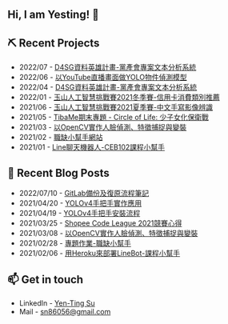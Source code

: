 ## Hi, I am Yesting! :wave:

## ⛏ Recent Projects
* 2022/07 - [D4SG資料英雄計畫-黨產會專案文本分析系統](https://github.com/SuYenTing/d4sg_cipas_project)
* 2022/06 - [以YouTube直播畫面做YOLO物件偵測模型](https://github.com/SuYenTing/live_streaming_object_detect)
* 2022/04 - [D4SG資料英雄計畫-黨產會專案文本分析系統](https://github.com/SuYenTing/d4sg_cipas_project)
* 2022/01 - [玉山人工智慧挑戰賽2021冬季賽-信用卡消費類別推薦](https://github.com/SuYenTing/esun_2021_winter_ai_competition)
* 2021/06 - [玉山人工智慧挑戰賽2021夏季賽-中文手寫影像辨識](https://github.com/SuYenTing/esun_2021_ai_competition)
* 2021/05 - [TibaMe期末專題 - Circle of Life: 少子女化保衛戰](https://github.com/SuYenTing/tibame_project)
* 2021/03 - [以OpenCV實作人臉偵測、特徵捕捉與變裝](https://github.com/SuYenTing/opencv_face_stickers)
* 2021/02 - [職缺小幫手網站](https://github.com/SuYenTing/job_analysis_helper)
* 2021/01 - [Line聊天機器人-CEB102課程小幫手](https://github.com/SuYenTing/linebot-ceb102-heroku)

## 📕 Recent Blog Posts
* 2022/07/10 - [GitLab備份及復原流程筆記](https://suyenting.github.io/post/gitlab-backup-and-restore/)
* 2021/04/20 - [YOLOv4手把手實作應用](https://suyenting.github.io/post/yolov4-hands-on/)
* 2021/04/19 - [YOLOv4手把手安裝流程](https://suyenting.github.io/post/yolov4-install/)
* 2021/03/25 - [Shopee Code League 2021競賽心得](https://suyenting.github.io/post/shopee-competition-2021/)
* 2021/03/08 - [以OpenCV實作人臉偵測、特徵捕捉與變裝](https://suyenting.github.io/post/opencv_face_stickers/)
* 2021/02/28 - [專題作業-職缺小幫手](https://suyenting.github.io/post/dash-job-analysis-helper/)
* 2021/02/06 - [用Heroku來部署LineBot-課程小幫手](https://suyenting.github.io/post/linebot-ceb102-class-helper-heroku/)

## 📫 Get in touch
- LinkedIn - [Yen-Ting Su](https://in.linkedin.com/in/yen-ting-su)
- Mail - [sn86056@gmail.com](mailto:sn86056@gmail.com)
